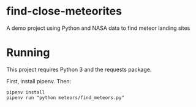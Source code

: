 # find-close-meteorites
A demo project using Python and NASA data to find meteor landing sites

# Running

This project requires Python 3 and the requests package.

First, install pipenv. Then:

```
pipenv install
pipenv run "python meteors/find_meteors.py"
```
